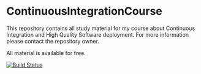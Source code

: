 # ContinuousIntegrationCourse

This repository contains all study material for my course about Continuous Integration and High Quality Software deployment. For more information please contact the repository owner.

All material is available for free.

[![Build Status](https://travis-ci.org/LoreScianatico/ContinuousIntegrationCourse.svg?branch=master)](https://travis-ci.org/LoreScianatico/ContinuousIntegrationCourse)

